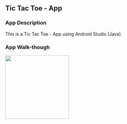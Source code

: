 ## Tic Tac Toe - App
 
### App Description
This is a Tic Tac Toe - App using Android Studio (Java).

### App Walk-though
<img src="http://g.recordit.co/kuNEpHVlfD.gif" width=200><br>
